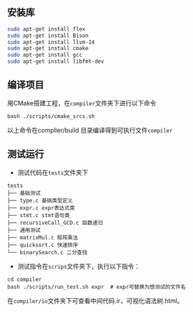 ## 安装库
```bash
sudo apt-get install flex
sudo apt-get install Bison
sudo apt-get install llvm-14
sudo apt-get install cmake
sudo apt-get install gcc
sudo apt-get install libfmt-dev
```

## 编译项目

用CMake搭建工程，在`compiler`文件夹下进行以下命令

```shell
bash ./scripts/cmake_srcs.sh
```

以上命令在complier/build 目录编译得到可执行文件`compiler`

## 测试运行

+ 测试代码在`tests`文件夹下

```
tests
├── 基础测试
├── type.c 基础类型定义
├── expr.c expr表达式类
├── stmt.c stmt语句类
├── recursiveCall_GCD.c 函数递归
├── 通用测试
├── matrixMul.c 矩阵乘法
├── quicksort.c 快速排序
└── binarySearch.c 二分查找
```

+ 测试指令在`scrips`文件夹下，执行以下指令：

```shell
cd compiler
bash ./scripts/run_test.sh expr  # expr可替换为想测试的文件名
```

在`compiler/io`文件夹下可查看中间代码.ir，可视化语法树.html。
